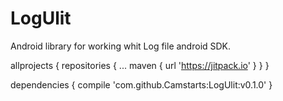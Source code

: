 # LogUlit
Android library for working whit Log file android SDK.

allprojects {
		repositories {
			...
			maven { url 'https://jitpack.io' }
		}
	}

dependencies {
	        compile 'com.github.Camstarts:LogUlit:v0.1.0'
	}
